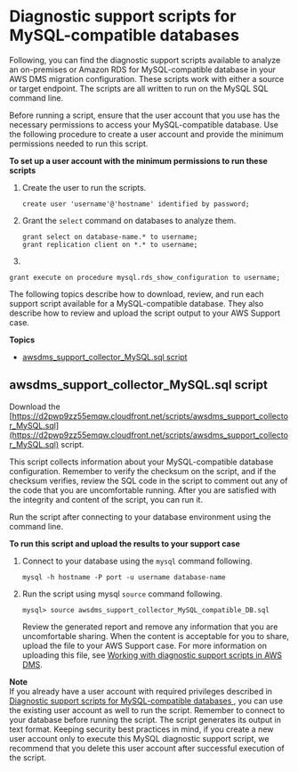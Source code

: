 # Diagnostic support scripts for MySQL\-compatible databases<a name="CHAP_SupportScripts.MySQL"></a>

Following, you can find the diagnostic support scripts available to analyze an on\-premises or Amazon RDS for MySQL\-compatible database in your AWS DMS migration configuration\. These scripts work with either a source or target endpoint\. The scripts are all written to run on the MySQL SQL command line\. 

Before running a script, ensure that the user account that you use has the necessary permissions to access your MySQL\-compatible database\. Use the following procedure to create a user account and provide the minimum permissions needed to run this script\.

**To set up a user account with the minimum permissions to run these scripts**

1. Create the user to run the scripts\.

   ```
   create user 'username'@'hostname' identified by password;
   ```

1. Grant the `select` command on databases to analyze them\.

   ```
   grant select on database-name.* to username;
   grant replication client on *.* to username;
   ```

1. 

   ```
   grant execute on procedure mysql.rds_show_configuration to username;
   ```

The following topics describe how to download, review, and run each support script available for a MySQL\-compatible database\. They also describe how to review and upload the script output to your AWS Support case\.

**Topics**
+ [awsdms\_support\_collector\_MySQL\.sql script](#CHAP_SupportScripts.MySQL.Awsdms_Support_Collector_MySQL_Script)

## awsdms\_support\_collector\_MySQL\.sql script<a name="CHAP_SupportScripts.MySQL.Awsdms_Support_Collector_MySQL_Script"></a>

Download the [https://d2pwp9zz55emqw.cloudfront.net/scripts/awsdms_support_collector_MySQL.sql](https://d2pwp9zz55emqw.cloudfront.net/scripts/awsdms_support_collector_MySQL.sql) script\.

This script collects information about your MySQL\-compatible database configuration\. Remember to verify the checksum on the script, and if the checksum verifies, review the SQL code in the script to comment out any of the code that you are uncomfortable running\. After you are satisfied with the integrity and content of the script, you can run it\.

Run the script after connecting to your database environment using the command line\.

**To run this script and upload the results to your support case**

1. Connect to your database using the `mysql` command following\.

   ```
   mysql -h hostname -P port -u username database-name
   ```

1. Run the script using mysql `source` command following\.

   ```
   mysql> source awsdms_support_collector_MySQL_compatible_DB.sql
   ```

   Review the generated report and remove any information that you are uncomfortable sharing\. When the content is acceptable for you to share, upload the file to your AWS Support case\. For more information on uploading this file, see [Working with diagnostic support scripts in AWS DMS](CHAP_SupportScripts.md)\.

**Note**  
If you already have a user account with required privileges described in [Diagnostic support scripts for MySQL\-compatible databases ](#CHAP_SupportScripts.MySQL), you can use the existing user account as well to run the script\.
Remember to connect to your database before running the script\.
The script generates its output in text format\.
Keeping security best practices in mind, if you create a new user account only to execute this MySQL diagnostic support script, we recommend that you delete this user account after successful execution of the script\.